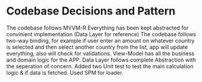 #  Codebase Decisions and Pattern

The codebase follows MVVM-R
Everything has been kept abstracted for convinient implementation (Data Layer for reference)
The codebase follows two-way binding, for example if user enter an amount on whatever country is selected and then select another country from the list, app will update everything, also will check for validations.
View-Model has all the business and domain logic for the APP.
Data Layer follows complete Abstraction with the seperation of concern.
Added two Unit test to test the main calculation logic & if data is fetched.
Used SPM for loader.
